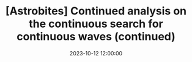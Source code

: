 ---
layout: externalpost
title: "[Astrobites] Continued analysis on the continuous search for continuous waves (continued)"
date: 2023-10-12 12:00:00
description: Post-detection of a gravitational wave background, pulsar timing arrays could detect individual sources of gravitational waves, called Continuous Waves. Let’s find out what properties we expect them to have!
tags:
categories: astrobites
redirect_url: Post-detection of a gravitational wave background, pulsar timing arrays could detect individual sources of gravitational waves, called Continuous Waves. Let’s find out what properties we expect them to have!
publication_name: "Astrobites"
publication_url: "https://www.astrobites.org/"
---